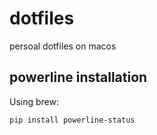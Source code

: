 # dotfiles

persoal dotfiles on macos

## powerline installation
Using brew:
```
pip install powerline-status
```

